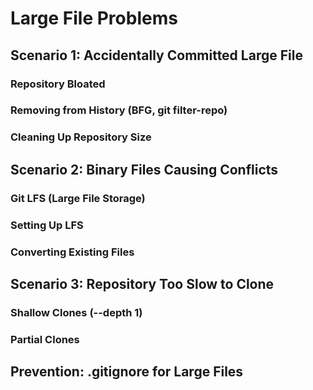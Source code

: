 # Large File Problems

## Scenario 1: Accidentally Committed Large File

### Repository Bloated

### Removing from History (BFG, git filter-repo)

### Cleaning Up Repository Size

## Scenario 2: Binary Files Causing Conflicts

### Git LFS (Large File Storage)

### Setting Up LFS

### Converting Existing Files

## Scenario 3: Repository Too Slow to Clone

### Shallow Clones (--depth 1)

### Partial Clones

## Prevention: .gitignore for Large Files

